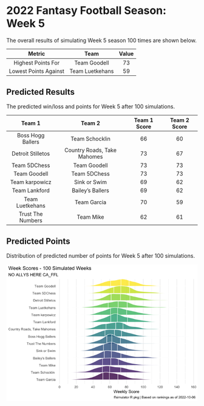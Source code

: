 
<!-- README.md is generated from README.Rmd. Please edit that file -->

# 2022 Fantasy Football Season: Week 5

<!-- badges: start -->
<!-- badges: end -->

The overall results of simulating Week 5 season 100 times are shown
below.

|        Metric         |      Team       | Value |
|:---------------------:|:---------------:|:-----:|
|  Highest Points For   |  Team Goodell   |  73   |
| Lowest Points Against | Team Luetkehans |  59   |

## Predicted Results

The predicted win/loss and points for Week 5 after 100 simulations.

<table class="table table-hover" style="width: auto !important; margin-left: auto; margin-right: auto;">
<thead>
<tr>
<th style="text-align:center;">
Team 1
</th>
<th style="text-align:center;">
Team 2
</th>
<th style="text-align:center;">
Team 1 Score
</th>
<th style="text-align:center;">
Team 2 Score
</th>
</tr>
</thead>
<tbody>
<tr>
<td style="text-align:center;">
Boss Hogg Ballers
</td>
<td style="text-align:center;">
Team Schocklin
</td>
<td style="text-align:center;">
66
</td>
<td style="text-align:center;">
60
</td>
</tr>
<tr>
<td style="text-align:center;">
Detroit Stilletos
</td>
<td style="text-align:center;">
Country Roads, Take Mahomes
</td>
<td style="text-align:center;">
73
</td>
<td style="text-align:center;">
67
</td>
</tr>
<tr>
<td style="text-align:center;">
Team 5DChess
</td>
<td style="text-align:center;">
Team Goodell
</td>
<td style="text-align:center;">
73
</td>
<td style="text-align:center;">
73
</td>
</tr>
<tr>
<td style="text-align:center;">
Team Goodell
</td>
<td style="text-align:center;">
Team 5DChess
</td>
<td style="text-align:center;">
73
</td>
<td style="text-align:center;">
73
</td>
</tr>
<tr>
<td style="text-align:center;">
Team karpowicz
</td>
<td style="text-align:center;">
Sink or Swim
</td>
<td style="text-align:center;">
69
</td>
<td style="text-align:center;">
62
</td>
</tr>
<tr>
<td style="text-align:center;">
Team Lankford
</td>
<td style="text-align:center;">
Bailey’s Ballers
</td>
<td style="text-align:center;">
69
</td>
<td style="text-align:center;">
62
</td>
</tr>
<tr>
<td style="text-align:center;">
Team Luetkehans
</td>
<td style="text-align:center;">
Team Garcia
</td>
<td style="text-align:center;">
70
</td>
<td style="text-align:center;">
59
</td>
</tr>
<tr>
<td style="text-align:center;">
Trust The Numbers
</td>
<td style="text-align:center;">
Team Mike
</td>
<td style="text-align:center;">
62
</td>
<td style="text-align:center;">
61
</td>
</tr>
</tbody>
</table>

## Predicted Points

Distribution of predicted number of points for Week 5 after 100
simulations.

<img src="README_files/figure-gfm/unnamed-chunk-5-1.png"  />
